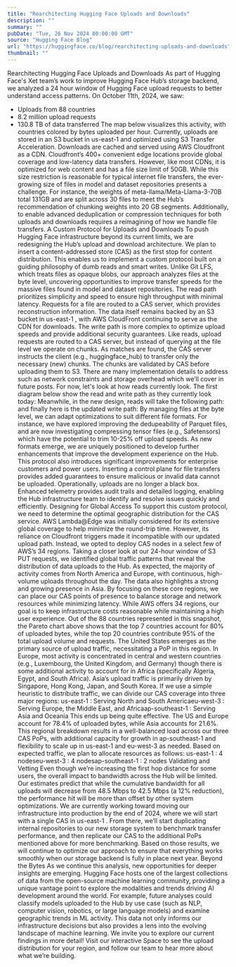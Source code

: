 ```yaml
---
title: "Rearchitecting Hugging Face Uploads and Downloads"
description: ""
summary: ""
pubDate: "Tue, 26 Nov 2024 00:00:00 GMT"
source: "Hugging Face Blog"
url: "https://huggingface.co/blog/rearchitecting-uploads-and-downloads"
thumbnail: ""
---
```


Rearchitecting Hugging Face Uploads and Downloads
As part of Hugging Face's Xet team’s work to improve Hugging Face Hub’s storage backend, we analyzed a 24 hour window of Hugging Face upload requests to better understand access patterns. On October 11th, 2024, we saw:
- Uploads from 88 countries
- 8.2 million upload requests
- 130.8 TB of data transferred
The map below visualizes this activity, with countries colored by bytes uploaded per hour.
Currently, uploads are stored in an S3 bucket in us-east-1
and optimized using S3 Transfer Acceleration. Downloads are cached and served using AWS Cloudfront as a CDN. Cloudfront’s 400+ convenient edge locations provide global coverage and low-latency data transfers. However, like most CDNs, it is optimized for web content and has a file size limit of 50GB.
While this size restriction is reasonable for typical internet file transfers, the ever-growing size of files in model and dataset repositories presents a challenge. For instance, the weights of meta-llama/Meta-Llama-3-70B total 131GB and are split across 30 files to meet the Hub’s recommendation of chunking weights into 20 GB segments. Additionally, to enable advanced deduplication or compression techniques for both uploads and downloads requires a reimagining of how we handle file transfers.
A Custom Protocol for Uploads and Downloads
To push Hugging Face infrastructure beyond its current limits, we are redesigning the Hub’s upload and download architecture. We plan to insert a content-addressed store (CAS) as the first stop for content distribution. This enables us to implement a custom protocol built on a guiding philosophy of dumb reads and smart writes. Unlike Git LFS, which treats files as opaque blobs, our approach analyzes files at the byte level, uncovering opportunities to improve transfer speeds for the massive files found in model and dataset repositories.
The read path prioritizes simplicity and speed to ensure high throughput with minimal latency. Requests for a file are routed to a CAS server, which provides reconstruction information. The data itself remains backed by an S3 bucket in us-east-1
, with AWS CloudFront continuing to serve as the CDN for downloads.
The write path is more complex to optimize upload speeds and provide additional security guarantees. Like reads, upload requests are routed to a CAS server, but instead of querying at the file level we operate on chunks. As matches are found, the CAS server instructs the client (e.g., huggingface_hub) to transfer only the necessary (new) chunks. The chunks are validated by CAS before uploading them to S3.
There are many implementation details to address such as network constraints and storage overhead which we’ll cover in future posts. For now, let's look at how reads currently look. The first diagram below show the read and write path as they currently look today:
Meanwhile, in the new design, reads will take the following path:
and finally here is the updated write path:
By managing files at the byte level, we can adapt optimizations to suit different file formats. For instance, we have explored improving the dedupeability of Parquet files, and are now investigating compressing tensor files (e.g., Safetensors) which have the potential to trim 10-25% off upload speeds. As new formats emerge, we are uniquely positioned to develop further enhancements that improve the development experience on the Hub.
This protocol also introduces significant improvements for enterprise customers and power users. Inserting a control plane for file transfers provides added guarantees to ensure malicious or invalid data cannot be uploaded. Operationally, uploads are no longer a black box. Enhanced telemetry provides audit trails and detailed logging, enabling the Hub infrastructure team to identify and resolve issues quickly and efficiently.
Designing for Global Access
To support this custom protocol, we need to determine the optimal geographic distribution for the CAS service. AWS Lambda@Edge was initially considered for its extensive global coverage to help minimize the round-trip time. However, its reliance on Cloudfront triggers made it incompatible with our updated upload path. Instead, we opted to deploy CAS nodes in a select few of AWS’s 34 regions.
Taking a closer look at our 24-hour window of S3 PUT requests, we identified global traffic patterns that reveal the distribution of data uploads to the Hub. As expected, the majority of activity comes from North America and Europe, with continuous, high-volume uploads throughout the day. The data also highlights a strong and growing presence in Asia. By focusing on these core regions, we can place our CAS points of presence to balance storage and network resources while minimizing latency.
While AWS offers 34 regions, our goal is to keep infrastructure costs reasonable while maintaining a high user experience. Out of the 88 countries represented in this snapshot, the Pareto chart above shows that the top 7 countries account for 80% of uploaded bytes, while the top 20 countries contribute 95% of the total upload volume and requests.
The United States emerges as the primary source of upload traffic, necessitating a PoP in this region. In Europe, most activity is concentrated in central and western countries (e.g., Luxembourg, the United Kingdom, and Germany) though there is some additional activity to account for in Africa (specifically Algeria, Egypt, and South Africa). Asia’s upload traffic is primarily driven by Singapore, Hong Kong, Japan, and South Korea.
If we use a simple heuristic to distribute traffic, we can divide our CAS coverage into three major regions:
us-east-1
: Serving North and South Americaeu-west-3
: Serving Europe, the Middle East, and Africaap-southeast-1
: Serving Asia and Oceania
This ends up being quite effective. The US and Europe account for 78.4% of uploaded bytes, while Asia accounts for 21.6%.
This regional breakdown results in a well-balanced load across our three CAS PoPs, with additional capacity for growth in ap-southeast-1
and flexibility to scale up in us-east-1
and eu-west-3
as needed.
Based on expected traffic, we plan to allocate resources as follows:
us-east-1
: 4 nodeseu-west-3
: 4 nodesap-southeast-1
: 2 nodes
Validating and Vetting
Even though we’re increasing the first hop distance for some users, the overall impact to bandwidth across the Hub will be limited. Our estimates predict that while the cumulative bandwidth for all uploads will decrease from 48.5 Mbps to 42.5 Mbps (a 12% reduction), the performance hit will be more than offset by other system optimizations.
We are currently working toward moving our infrastructure into production by the end of 2024, where we will start with a single CAS in us-east-1
. From there, we’ll start duplicating internal repositories to our new storage system to benchmark transfer performance, and then replicate our CAS to the additional PoPs mentioned above for more benchmarking. Based on those results, we will continue to optimize our approach to ensure that everything works smoothly when our storage backend is fully in place next year.
Beyond the Bytes
As we continue this analysis, new opportunities for deeper insights are emerging. Hugging Face hosts one of the largest collections of data from the open-source machine learning community, providing a unique vantage point to explore the modalities and trends driving AI development around the world.
For example, future analyses could classify models uploaded to the Hub by use case (such as NLP, computer vision, robotics, or large language models) and examine geographic trends in ML activity. This data not only informs our infrastructure decisions but also provides a lens into the evolving landscape of machine learning.
We invite you to explore our current findings in more detail! Visit our interactive Space to see the upload distribution for your region, and follow our team to hear more about what we’re building.